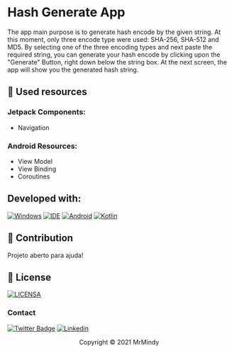 # Hash Generate App

The app main purpose is to generate hash encode by the given string.
At this moment, only three encode type were used: SHA-256, SHA-512 and MD5.
By selecting one of the three encoding types and next paste the required string, you can generate your hash encode by clicking upon the "Generate" Button, right down below the string box. At the next screen, the app will show you the generated hash string.

## 🔧 Used resources

### Jetpack Components:
- Navigation

### Android Resources:
- View Model
- View Binding
- Coroutines

## Developed with:
[![Windows](https://img.shields.io/badge/Windows-0078D6?style=for-the-badge&logo=windows&logoColor=white)](https://www.microsoft.com/pt-br/windows/get-windows-10)
[![IDE](https://img.shields.io/badge/ANDROID_STUDIO-3DDC84?style=for-the-badge&logo=kotlin3&logoColor=white)](https://developer.android.com/studio)
[![Android](https://img.shields.io/badge/ANDROID-3DDC84?style=for-the-badge&logo=kotlin3&logoColor=white)](https://developer.android.com/)
[![Kotlin](https://img.shields.io/badge/KOTLIN-D7624B?style=for-the-badge&logo=kotlin3&logoColor=white)](https://kotlinlang.org/)


## 🤝 Contribution

Projeto aberto para ajuda!

## 🔖 License
[![LICENSA](https://img.shields.io/badge/MIT-E58080?style=for-the-badge&logo=bookstack&logoColor=white)](/LICENSE)

### Contact

[![Twitter Badge](https://img.shields.io/badge/Twitter-1DA1F2?style=for-the-badge&logo=twitter&logoColor=white)](https://twitter.com/0_gnunes)
[![Linkedin](https://img.shields.io/badge/LinkedIn-0077B5?style=for-the-badge&logo=linkedin&logoColor=white)](https://www.linkedin.com/in/gustavo-nunes-pereira-783a3bbb/)

<p align="center">Copyright © 2021 MrMindy</p>

